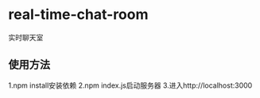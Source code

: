 # real-time-chat-room
实时聊天室
## 使用方法
1.npm install安装依赖
2.npm index.js启动服务器
3.进入http://localhost:3000
